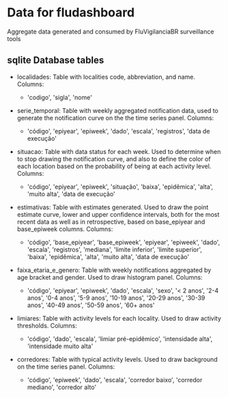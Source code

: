 # Data for fludashboard
Aggregate data generated and consumed by FluVigilanciaBR surveillance tools

## sqlite Database tables

- localidades: Table with localities code, abbreviation, and name. Columns:
  - 'codigo', 'sigla', 'nome'
  
- serie_temporal: Table with weekly aggregated notification data, used to generate the notification curve on 
the the time series panel. Columns:
  - 'código', 'epiyear', 'epiweek', 'dado', 'escala', 'registros', 'data de execução'

- situacao: Table with data status for each week. Used to determine when to stop drawing the notification curve, and 
also to define the color of each location based on the probability of being at each activity level. Columns:
  - 'código', 'epiyear', 'epiweek', 'situação', 'baixa', 'epidêmica', 'alta', 'muito alta', 'data de execução'

- estimativas: Table with estimates generated. Used to draw the point estimate curve, lower and upper confidence 
intervals, both for the most recent data as well as in retrospective, based on base_epiyear and base_epiweek columns.
 Columns:
  - 'código', 'base_epiyear', 'base_epiweek',
            'epiyear', 'epiweek', 'dado', 'escala', 'registros',
            'mediana', 'limite inferior', 'limite superior',
            'baixa', 'epidêmica', 'alta', 'muito alta',
            'data de execução'
            
- faixa_etaria_e_genero: Table with weekly notifications aggregated by age bracket and gender. Used to draw histogram
 panel. Columns:
  - 'código', 'epiyear', 'epiweek', 'dado', 'escala', 'sexo', '< 2 anos', '2-4 anos', '0-4 anos', '5-9 anos',
            '10-19 anos', '20-29 anos', '30-39 anos', '40-49 anos', '50-59 anos', '60+ anos'
            
- limiares: Table with activity levels for each locality. Used to draw activity thresholds. Columns:
  - 'código', 'dado', 'escala', 'limiar pré-epidêmico', 'intensidade alta', 'intensidade muito alta'
  
- corredores: Table with typical activity levels. Used to draw background on the time series panel. Columns:
  - 'código', 'epiweek', 'dado', 'escala', 'corredor baixo', 'corredor mediano', 'corredor alto'
